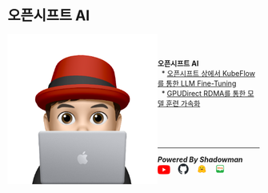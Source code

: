 # 오픈시프트 AI

<img align="left" src="images/이승일--II_컴퓨터.png" height="300px" hrspace="25px" title="100px" alt="안녕"></img>

<br>
<br>

**오픈시프트 AI**<br>
&nbsp;&nbsp;* [오픈시프트 상에서 KubeFlow를 통한 LLM Fine-Tuning](./openshift-ai/fine-tune_llms_with_kubeflow_trainer_on_openshift.md)<br>
&nbsp;&nbsp;* [GPUDirect RDMA를 통한 모델 훈련 가속화](./openshift-ai/accelerate_model_training_with_nvidia_gpudirect_rdma.md)<br>
<br>





<br>
<br>

------

***Powered By Shadowman*** &nbsp;&nbsp;[<img src="images/youtube.png" width="25px" title="100px" alt="유투브"/>](https://www.youtube.com/@starlab3030) &nbsp;&nbsp; [<img src="images/github-mark.svg" width="21px" title="100px" alt="것허브"/>](https://github.com/starlab3030/starlab3030.github.io) &nbsp;&nbsp; [<img src="images/hf-logo.png" width="21px" title="100px" alt="허깅페이스"/>](https://huggingface.co/starlab3030) &nbsp;&nbsp; [<img src="images/naver-blog.png" width="21px" title="100px" alt="네이버 블로그"/>](https://blog.naver.com/dark_selee)


